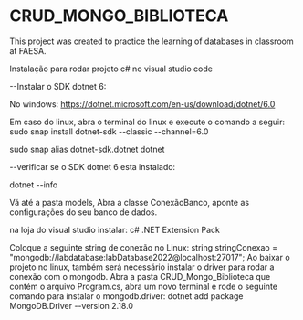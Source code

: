 # CRUD_MONGO_BIBLIOTECA
This project was created to practice the learning of databases in classroom at FAESA.


Instalação para rodar projeto c# no visual studio code

--Instalar o SDK dotnet 6:

No windows: https://dotnet.microsoft.com/en-us/download/dotnet/6.0

Em caso do linux, abra o terminal do linux e execute o comando a seguir: sudo snap install dotnet-sdk --classic --channel=6.0

sudo snap alias dotnet-sdk.dotnet dotnet

--verificar se o SDK dotnet 6 esta instalado:

dotnet --info

Vá até a pasta models, Abra a classe ConexãoBanco, aponte as configurações do seu banco de dados.

na loja do visual studio instalar: c# .NET Extension Pack

Coloque a seguinte string de conexão no Linux: string stringConexao = "mongodb://labdatabase:labDatabase2022@localhost:27017";
Ao baixar  o projeto no linux, também será necessário instalar o driver para rodar a conexão com o mongodb.
Abra a pasta CRUD_Mongo_Biblioteca que contém o arquivo Program.cs, abra um novo terminal e rode o seguinte comando para instalar o mongodb.driver: dotnet add package MongoDB.Driver --version 2.18.0 
